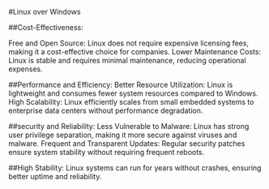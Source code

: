 #Linux over Windows

##Cost-Effectiveness:

Free and Open Source: Linux does not require expensive licensing fees, making it a cost-effective choice for companies.
Lower Maintenance Costs: Linux is stable and requires minimal maintenance, reducing operational expenses.

##Performance and Efficiency:
Better Resource Utilization: Linux is lightweight and consumes fewer system resources compared to Windows.
High Scalability: Linux efficiently scales from small embedded systems to enterprise data centers without performance degradation.

##security and Reliability:
Less Vulnerable to Malware: Linux has strong user privilege separation, making it more secure against viruses and malware.
Frequent and Transparent Updates: Regular security patches ensure system stability without requiring frequent reboots.

##High Stability: 
Linux systems can run for years without crashes, ensuring better uptime and reliability.



